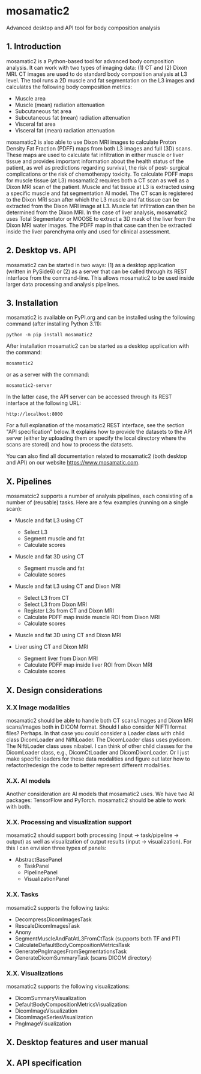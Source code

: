 # mosamatic2
Advanced desktop and API tool for body composition analysis


## 1. Introduction
mosamatic2 is a Python-based tool for advanced body composition analysis. It can work with
two types of imaging data: (1) CT and (2) Dixon MRI. CT images are used to do standard body
composition analysis at L3 level. The tool runs a 2D muscle and fat segmentation on the L3
images and calculates the following body composition metrics:

- Muscle area
- Muscle (mean) radiation attenuation
- Subcutaneous fat area
- Subcutaneous fat (mean) radiation attenuation
- Visceral fat area
- Visceral fat (mean) radiation attenuation

mosamatic2 is also able to use Dixon MRI images to calculate Proton Density Fat Fraction
(PDFF) maps from both L3 images and full (3D) scans. These maps are used to calculate fat
infiltration in either muscle or liver tissue and provides important information about the 
health status of the patient, as well as predictions regarding survival, the risk of post-
surgical complications or the risk of chemotherapy toxicity.
To calculate PDFF maps for muscle tissue (at L3) mosamatic2 requires both a CT scan as well
as a Dixon MRI scan of the patient. Muscle and fat tissue at L3 is extracted using a specific
muscle and fat segmentation AI model. The CT scan is registered to the Dixon MRI scan after
which the L3 muscle and fat tissue can be extracted from the Dixon MRI image at L3. Muscle
fat infiltration can then be determined from the Dixon MRI. 
In the case of liver analysis, mosamatic2 uses Total Segmentator or MOOSE to extract a 3D
mask of the liver from the Dixon MRI water images. The PDFF map in that case can then be
extracted inside the liver parenchyma only and used for clinical assessment.


## 2. Desktop vs. API
mosamatic2 can be started in two ways: (1) as a desktop application (written in PySide6)
or (2) as a server that can be called through its REST interface from the command-line.
This allows mosamatic2 to be used inside larger data processing and analysis pipelines.


## 3. Installation
mosamatic2 is available on PyPI.org and can be installed using the following command (after
installing Python 3.11):

    python -m pip install mosamatic2

After installation mosamatic2 can be started as a desktop application with the command:

    mosamatic2

or as a server with the command:

    mosamatic2-server

In the latter case, the API server can be accessed through its REST interface at the 
following URL:

    http://localhost:8000

For a full explanation of the mosamatic2 REST interface, see the section "API specification"
below. It explains how to provide the datasets to the API server (either by uploading them or 
specify the local directory where the scans are stored) and how to process the datasets.

You can also find all documentation related to mosamatic2 (both desktop and API) on our 
website https://www.mosamatic.com. 


## X. Pipelines
mosamatcic2 supports a number of analysis pipelines, each consisting of a number of (reusable)
tasks. Here are a few examples (running on a single scan):

- Muscle and fat L3 using CT
    - Select L3
    - Segment muscle and fat
    - Calculate scores

- Muscle and fat 3D using CT
    - Segment muscle and fat
    - Calculate scores

- Muscle and fat L3 using CT and Dixon MRI
    - Select L3 from CT
    - Select L3 from Dixon MRI
    - Register L3s from CT and Dixon MRI
    - Calculate PDFF map inside muscle ROI from Dixon MRI
    - Calculate scores

- Muscle and fat 3D using CT and Dixon MRI

- Liver using CT and Dixon MRI
    - Segment liver from Dixon MRI
    - Calculate PDFF map inside liver ROI from Dixon MRI
    - Calculate scores


## X. Design considerations

### X.X Image modalities
mosamatic2 should be able to handle both CT scans/images and Dixon MRI scans/images both in
DICOM format. Should I also consider NIFTI format files? Perhaps. In that case you could 
consider a Loader class with child class DicomLoader and NiftiLoader. The DicomLoader class
uses pydicom. The NiftiLoader class uses nibabel. I can think of other child classes for the
DicomLoader class, e.g., DicomCtLoader and DicomDixonLoader. Or I just make specific loaders
for these data modalities and figure out later how to refactor/redesign the code to better
represent different modalities.

### X.X. AI models
Another consideration are AI models that mosamatic2 uses. We have two AI packages: TensorFlow
and PyTorch. mosamatic2 should be able to work with both. 

### X.X. Processing and visualization support
mosamatic2 should support both processing (input -> task/pipeline -> output) as well as 
visualization of output results (input -> visualization). For this I can envision three types
of panels:

- AbstractBasePanel
    - TaskPanel
    - PipelinePanel
    - VisualizationPanel

### X.X. Tasks
mosamatic2 supports the following tasks:

- DecompressDicomImagesTask
- RescaleDicomImagesTask
- Anony
- SegmentMuscleAndFatAtL3FromCtTask (supports both TF and PT)
- CalculateDefaultBodyCompositionMetricsTask
- GeneratePngImagesFromSegmentationsTask
- GenerateDicomSummaryTask (scans DICOM directory)

### X.X. Visualizations
mosamatic2 supports the following visualizations:

- DicomSummaryVisualization
- DefaultBodyCompositionMetricsVisualization
- DicomImageVisualization
- DicomImageSeriesVisualization
- PngImageVisualization

## X. Desktop features and user manual


## X. API specification
